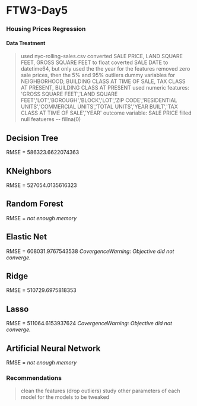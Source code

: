 # FTW3-Day5
### Housing Prices Regression

#### Data Treatment 
> used nyc-rolling-sales.csv
> converted SALE PRICE, LAND SQUARE FEET, GROSS SQUARE FEET to float
> coverted SALE DATE to datetime64, but only used the the year for the features
> removed zero sale prices, then the 5% and 95% outliers
> dummy variables for NEIGHBORHOOD, BUILDING CLASS AT TIME OF SALE, TAX CLASS AT PRESENT, BUILDING CLASS AT PRESENT
> used numeric features: 'GROSS SQUARE FEET','LAND SQUARE FEET','LOT','BOROUGH','BLOCK','LOT','ZIP CODE','RESIDENTIAL UNITS','COMMERCIAL UNITS','TOTAL UNITS','YEAR BUILT','TAX CLASS AT TIME OF SALE','YEAR'
> outcome variable: SALE PRICE
> filled null featueres -- fillna(0)

## Decision Tree
RMSE = 586323.6622074363

## KNeighbors
RMSE = 527054.0135616323

## Random Forest
RMSE = _not enough memory_

## Elastic Net
RMSE = 608031.9767543538
_CovergenceWarning: Objective did not converge._

## Ridge
RMSE = 510729.6975818353

## Lasso
RMSE = 511064.6153937624
_CovergenceWarning: Objective did not converge._

## Artificial Neural Network
RMSE = _not enough memory_

### Recommendations
> clean the features (drop outliers)
> study other parameters of each model for the models to be tweaked


